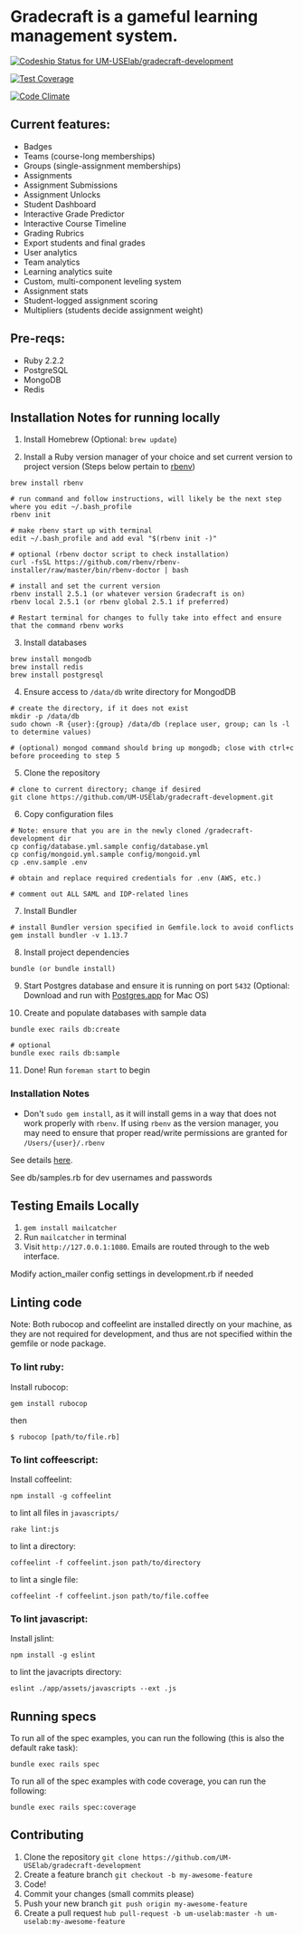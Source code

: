 # Gradecraft is a gameful learning management system.

[ ![Codeship Status for UM-USElab/gradecraft-development](https://codeship.com/projects/a7421010-4e8b-0133-aacd-4e8e1c03c7f2/status?branch=master)](https://codeship.com/projects/106957)

[![Test Coverage](https://codeclimate.com/github/UM-USElab/gradecraft-development/badges/coverage.svg)](https://codeclimate.com/github/UM-USElab/gradecraft-development/coverage)

[![Code Climate](https://codeclimate.com/github/UM-USElab/gradecraft-development/badges/gpa.svg)](https://codeclimate.com/github/UM-USElab/gradecraft-development)

## Current features:
* Badges
* Teams (course-long memberships)
* Groups (single-assignment memberships)
* Assignments
* Assignment Submissions
* Assignment Unlocks
* Student Dashboard
* Interactive Grade Predictor
* Interactive Course Timeline
* Grading Rubrics
* Export students and final grades
* User analytics
* Team analytics
* Learning analytics suite
* Custom, multi-component leveling system
* Assignment stats
* Student-logged assignment scoring
* Multipliers (students decide assignment weight)

## Pre-reqs:
* Ruby 2.2.2
* PostgreSQL
* MongoDB
* Redis

## Installation Notes for running locally

1. Install Homebrew (Optional: `brew update`)

2. Install a Ruby version manager of your choice and set current version to project version (Steps below pertain to [rbenv](https://github.com/rbenv/rbenv))

```
brew install rbenv

# run command and follow instructions, will likely be the next step where you edit ~/.bash_profile
rbenv init

# make rbenv start up with terminal
edit ~/.bash_profile and add eval "$(rbenv init -)"

# optional (rbenv doctor script to check installation)
curl -fsSL https://github.com/rbenv/rbenv-installer/raw/master/bin/rbenv-doctor | bash

# install and set the current version
rbenv install 2.5.1 (or whatever version Gradecraft is on)
rbenv local 2.5.1 (or rbenv global 2.5.1 if preferred)

# Restart terminal for changes to fully take into effect and ensure that the command rbenv works
```

3. Install databases

```
brew install mongodb
brew install redis
brew install postgresql
```

4. Ensure access to `/data/db` write directory for MongodDB
```
# create the directory, if it does not exist
mkdir -p /data/db
sudo chown -R {user}:{group} /data/db (replace user, group; can ls -l to determine values)

# (optional) mongod command should bring up mongodb; close with ctrl+c before proceeding to step 5
```

5. Clone the repository

```
# clone to current directory; change if desired
git clone https://github.com/UM-USElab/gradecraft-development.git
```

6. Copy configuration files
```
# Note: ensure that you are in the newly cloned /gradecraft-development dir
cp config/database.yml.sample config/database.yml
cp config/mongoid.yml.sample config/mongoid.yml
cp .env.sample .env

# obtain and replace required credentials for .env (AWS, etc.)

# comment out ALL SAML and IDP-related lines
```

7. Install Bundler
```
# install Bundler version specified in Gemfile.lock to avoid conflicts
gem install bundler -v 1.13.7
```

8. Install project dependencies
```
bundle (or bundle install)
```

9. Start Postgres database and ensure it is running on port `5432` (Optional: Download and run with [Postgres.app](https://postgresapp.com/) for Mac OS)

10. Create and populate databases with sample data

```
bundle exec rails db:create

# optional
bundle exec rails db:sample
```

11. Done! Run `foreman start` to begin

### Installation Notes

* Don't `sudo gem install`, as it will install gems in a way that does not work properly with `rbenv`. If using `rbenv` as the version manager, you may need to ensure that proper read/write permissions are granted for `/Users/{user}/.rbenv`

See details [here](https://github.com/UM-USElab/gradecraft-development/wiki/Installation-Notes).

See db/samples.rb for dev usernames and passwords

## Testing Emails Locally

1. `gem install mailcatcher`
2. Run `mailcatcher` in terminal
3. Visit `http://127.0.0.1:1080`. Emails are routed through to the web interface.

Modify action_mailer config settings in development.rb if needed

## Linting code

Note: Both rubocop and coffeelint are installed directly on your machine, as they are
not required for development, and thus are not specified within the gemfile or node package.

### To lint ruby:

Install rubocop:

`gem install rubocop`

then

`$ rubocop [path/to/file.rb]`

### To lint coffeescript:

Install coffeelint:

`npm install -g coffeelint`

to lint all files in `javascripts/`

`rake lint:js`

to lint a directory:

`coffeelint -f coffeelint.json path/to/directory`

to lint a single file:

`coffeelint -f coffeelint.json path/to/file.coffee`

### To lint javascript:

Install jslint:

`npm install -g eslint`

to lint the javacripts directory:

`eslint ./app/assets/javascripts --ext .js`

## Running specs

To run all of the spec examples, you can run the following (this is also the default rake task):

```
bundle exec rails spec
```

To run all of the spec examples with code coverage, you can run the following:

```
bundle exec rails spec:coverage
```

## Contributing

1. Clone the repository `git clone https://github.com/UM-USElab/gradecraft-development`
1. Create a feature branch `git checkout -b my-awesome-feature`
1. Code!
1. Commit your changes (small commits please)
1. Push your new branch `git push origin my-awesome-feature`
1. Create a pull request `hub pull-request -b um-uselab:master -h um-uselab:my-awesome-feature`
